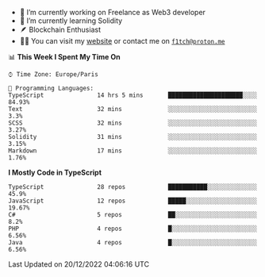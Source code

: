 - 🔭 I’m currently working on Freelance as Web3 developer
- 🌱 I’m currently learning Solidity
- 🪶 Blockchain Enthusiast
- 👨‍💻 You can visit my [website](https://f1tch.xyz) or contact me on [`f1tch@proton.me`](mailto:f1tch@proton.me)

<!--START_SECTION:waka-->
📊 **This Week I Spent My Time On** 

```text
⌚︎ Time Zone: Europe/Paris

💬 Programming Languages: 
TypeScript               14 hrs 5 mins       █████████████████████░░░░   84.93% 
Text                     32 mins             ░░░░░░░░░░░░░░░░░░░░░░░░░   3.3% 
SCSS                     32 mins             ░░░░░░░░░░░░░░░░░░░░░░░░░   3.27% 
Solidity                 31 mins             ░░░░░░░░░░░░░░░░░░░░░░░░░   3.15% 
Markdown                 17 mins             ░░░░░░░░░░░░░░░░░░░░░░░░░   1.76%

```

**I Mostly Code in TypeScript** 

```text
TypeScript               28 repos            ███████████░░░░░░░░░░░░░░   45.9% 
JavaScript               12 repos            █████░░░░░░░░░░░░░░░░░░░░   19.67% 
C#                       5 repos             ██░░░░░░░░░░░░░░░░░░░░░░░   8.2% 
PHP                      4 repos             █░░░░░░░░░░░░░░░░░░░░░░░░   6.56% 
Java                     4 repos             █░░░░░░░░░░░░░░░░░░░░░░░░   6.56%

```



 Last Updated on 20/12/2022 04:06:16 UTC
<!--END_SECTION:waka-->
